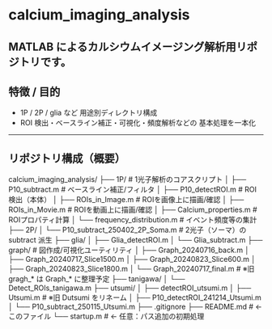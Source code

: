 # calcium_imaging_analysis

MATLAB によるカルシウムイメージング解析用リポジトリです。  
---

## 特徴 / 目的
- 1P / 2P / glia など 用途別ディレクトリ構成
- ROI 検出・ベースライン補正・可視化・頻度解析などの 基本処理を一本化
---

## リポジトリ構成（概要）
calcium_imaging_analysis/
├── 1P/                                # 1光子解析のコアスクリプト
│   ├── P10_subtract.m                 # ベースライン補正/フィルタ
│   ├── P10_detectROI.m                # ROI検出（本体）
│   ├── ROIs_in_Image.m                # ROIを画像上に描画/確認
│   ├── ROIs_in_Movie.m                # ROIを動画上に描画/確認
│   ├── Calcium_properties.m           # ROIプロパティ計算
│   └── frequency_distribution.m       # イベント頻度等の集計
├── 2P/
│   └── P10_subtract_250402_2P_Soma.m  # 2光子（ソーマ）の subtract 派生
├── glia/
│   ├── Glia_detectROI.m
│   └── Glia_subtract.m
├── graph/                             # 図作成/可視化ユーティリティ
│   ├── Graph_20240716_back.m
│   ├── Graph_20240717_Slice1500.m
│   ├── Graph_20240823_Slice600.m
│   ├── Graph_20240823_Slice1800.m
│   └── Graph_20240717_final.m         # ※旧 gragh_* は Graph_* に整理予定
├── tanigawa/
│   └── Detect_ROIs_tanigawa.m
├── utsumi/
│   ├── detectROI_utsumi.m
│   ├── Utsumi.m                        # ※旧 Dutsumi をリネーム
│   ├── P10_detectROI_241214_Utsumi.m
│   └── P10_subtract_250115_Utsumi.m
├── .gitignore
├── README.md                          # ← このファイル
└── startup.m                          # ← 任意：パス追加の初期処理
